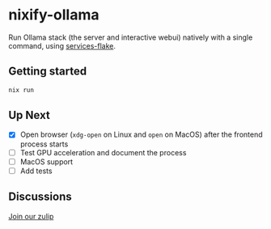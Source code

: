# nixify-ollama

Run Ollama stack (the server and interactive webui) natively with a single command, using [services-flake](https://github.com/juspay/services-flake).

## Getting started

```sh
nix run
```

## Up Next

- [x] Open browser (`xdg-open` on Linux and `open` on MacOS) after the frontend process starts
- [ ] Test GPU acceleration and document the process
- [ ] MacOS support
- [ ] Add tests

## Discussions

[Join our zulip](https://nixos.zulipchat.com/#narrow/stream/426237-nixify-llm)

